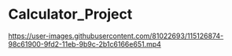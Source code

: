 # Calculator_Project

https://user-images.githubusercontent.com/81022693/115126874-98c61900-9fd2-11eb-9b9c-2b1c6166e651.mp4
